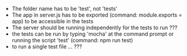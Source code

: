 - The folder name has to be 'test', not 'tests' 
- The app in server.js has to be exported (command: module.exports = app) to be accessible in the tests
- The server should be running independently for the tests to run ???
- the tests can be run by typing 'mocha' at the command prompt or running the script 'test' (command: npm run test)
- to run a single test file ... ???